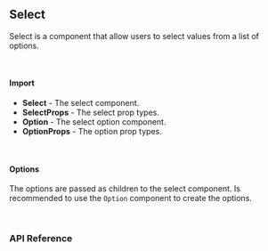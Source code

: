 ## Select

Select is a component that allow users to select values from a list of options.

<div>
<LeSourceButton url=""></LeSourceButton>
</div>

</br>

#### Import

<div>
<SelectImportPreview>
</SelectImportPreview>
</div>

- **Select** - The select component.
- **SelectProps** - The select prop types.
- **Option** - The select option component.
- **OptionProps** - The option prop types.

</br>

#### Options

The options are passed as children to the select component. Is recommended to use the `Option` component to create the options.

<div>
<SelectOptionPreview>
</SelectOptionPreview>
</div>

<br/>

### API Reference

